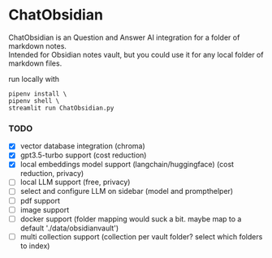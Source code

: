 # ChatObsidian

ChatObsidian is an Question and Answer AI integration for a folder of markdown notes.  
Intended for Obsidian notes vault, but you could use it for any local folder of markdown files.

run locally with

```
pipenv install \
pipenv shell \
streamlit run ChatObsidian.py
```

### TODO

- [x] vector database integration (chroma)
- [x] gpt3.5-turbo support (cost reduction)
- [x] local embeddings model support (langchain/huggingface) (cost reduction, privacy)
- [ ] local LLM support (free, privacy)
- [ ] select and configure LLM on sidebar (model and prompthelper)
- [ ] pdf support
- [ ] image support
- [ ] docker support (folder mapping would suck a bit. maybe map to a default './data/obsidianvault')
- [ ] multi collection support (collection per vault folder? select which folders to index)
